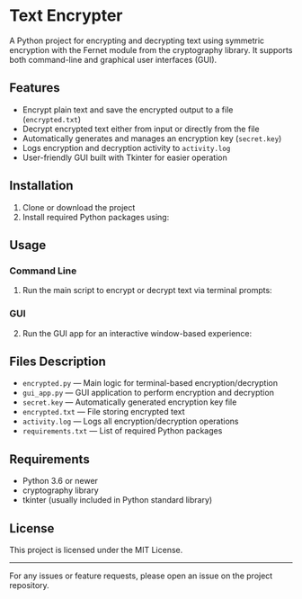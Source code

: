 # Text Encrypter

A Python project for encrypting and decrypting text using symmetric encryption with the Fernet module from the cryptography library. It supports both command-line and graphical user interfaces (GUI).

## Features

- Encrypt plain text and save the encrypted output to a file (`encrypted.txt`)
- Decrypt encrypted text either from input or directly from the file
- Automatically generates and manages an encryption key (`secret.key`)
- Logs encryption and decryption activity to `activity.log`
- User-friendly GUI built with Tkinter for easier operation

## Installation

1. Clone or download the project
2. Install required Python packages using:

## Usage

### Command Line

1. Run the main script to encrypt or decrypt text via terminal prompts:


### GUI

2. Run the GUI app for an interactive window-based experience:

## Files Description

- `encrypted.py` — Main logic for terminal-based encryption/decryption  
- `gui_app.py` — GUI application to perform encryption and decryption  
- `secret.key` — Automatically generated encryption key file  
- `encrypted.txt` — File storing encrypted text  
- `activity.log` — Logs all encryption/decryption operations  
- `requirements.txt` — List of required Python packages

## Requirements

- Python 3.6 or newer  
- cryptography library  
- tkinter (usually included in Python standard library)

## License

This project is licensed under the MIT License.

---

For any issues or feature requests, please open an issue on the project repository.